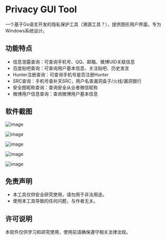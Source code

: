 # Privacy GUI Tool

一个基于Go语言开发的隐私保护工具（溯源工具？），提供图形用户界面，专为Windows系统设计。

## 功能特点

- 信息泄露查询：可查询手机号、QQ、邮箱、微博UID关联信息
- 百度贴吧查询：可查询用户基本信息、关注贴吧、历史发言
- Hunter注册查询：可查询手机号是否注册Hunter
- SRC查询：手机号查补天SRC，用户名查漏洞盒子/火线/漏洞银行
- 安全图昵称查询：查询安全从业者微信昵称
- 微博用户信息查询：查询微博用户基本信息
  
## 软件截图
![image](https://github.com/user-attachments/assets/0c220049-5d9a-4efd-a09b-32dffadabfba)

![image](https://github.com/user-attachments/assets/f1daca7c-53fd-4ed3-a690-6b7f34404aea)

![image](https://github.com/user-attachments/assets/87ea3919-5042-4c17-8310-9e3ff46efed7)

![image](https://github.com/user-attachments/assets/3b053a86-a620-4561-9a83-ba551af21111)

![image](https://github.com/user-attachments/assets/17e09017-f81b-4f27-929d-8a78c4142f37)


## 免责声明
- 本工具仅供安全研究使用，请勿用于非法用途。
- 使用本工具导致的任何问题，与作者无关。

## 许可说明

本软件仅供学习和研究使用，使用前请确保遵守相关法律法规。
